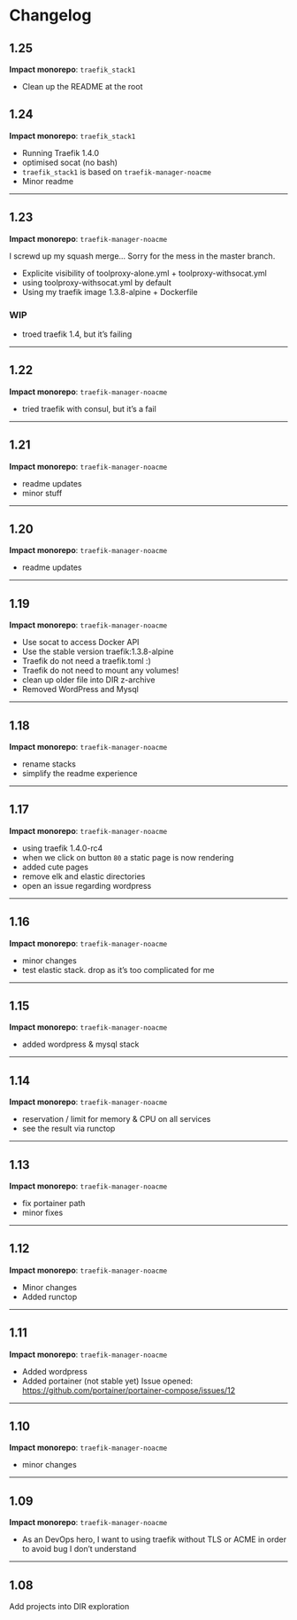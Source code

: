 
# Changelog

## 1.25

**Impact monorepo**: `traefik_stack1`

- Clean up the README at the root

## 1.24

**Impact monorepo**: `traefik_stack1`

- Running Traefik 1.4.0
- optimised socat (no bash)
- `traefik_stack1` is based on `traefik-manager-noacme`
- Minor readme

---

## 1.23

**Impact monorepo**: `traefik-manager-noacme`

I screwd up my squash merge… Sorry for the mess in the master branch.

- Explicite visibility of toolproxy-alone.yml + toolproxy-withsocat.yml
- using toolproxy-withsocat.yml by default
- Using my traefik image 1.3.8-alpine + Dockerfile

### WIP
- troed traefik 1.4, but it’s failing

---

## 1.22

**Impact monorepo**: `traefik-manager-noacme`

- tried traefik with consul, but it’s a fail

---

## 1.21

**Impact monorepo**: `traefik-manager-noacme`

- readme updates
- minor stuff

---

## 1.20

**Impact monorepo**: `traefik-manager-noacme`

- readme updates

---

## 1.19

**Impact monorepo**: `traefik-manager-noacme`

- Use socat to access Docker API
- Use the stable version traefik:1.3.8-alpine
- Traefik do not need a traefik.toml :)
- Traefik do not need to mount any volumes!
- clean up older file into DIR z-archive
- Removed WordPress and Mysql

---

## 1.18

**Impact monorepo**: `traefik-manager-noacme`

- rename stacks
- simplify the readme experience

---

## 1.17

**Impact monorepo**: `traefik-manager-noacme`

- using traefik 1.4.0-rc4
- when we click on button `80` a static page is now rendering
- added cute pages
- remove elk and elastic directories
- open an issue regarding wordpress

---

## 1.16

**Impact monorepo**: `traefik-manager-noacme`

- minor changes
- test elastic stack. drop as it’s too complicated for me

---

## 1.15

**Impact monorepo**: `traefik-manager-noacme`

- added wordpress & mysql stack

---

## 1.14

**Impact monorepo**: `traefik-manager-noacme`

- reservation / limit for memory & CPU on all services
- see the result via runctop

---

## 1.13

**Impact monorepo**: `traefik-manager-noacme`

- fix portainer path
- minor fixes

---

## 1.12

**Impact monorepo**: `traefik-manager-noacme`

- Minor changes
- Added runctop

---

## 1.11

**Impact monorepo**: `traefik-manager-noacme`

- Added wordpress
- Added portainer (not stable yet)
Issue opened: https://github.com/portainer/portainer-compose/issues/12

---

## 1.10
**Impact monorepo**: `traefik-manager-noacme`

- minor changes

---

## 1.09

**Impact monorepo**: `traefik-manager-noacme`

- As an DevOps hero, I want to using traefik without TLS or ACME in order to avoid bug I don’t understand

---

## 1.08

Add projects into DIR exploration


